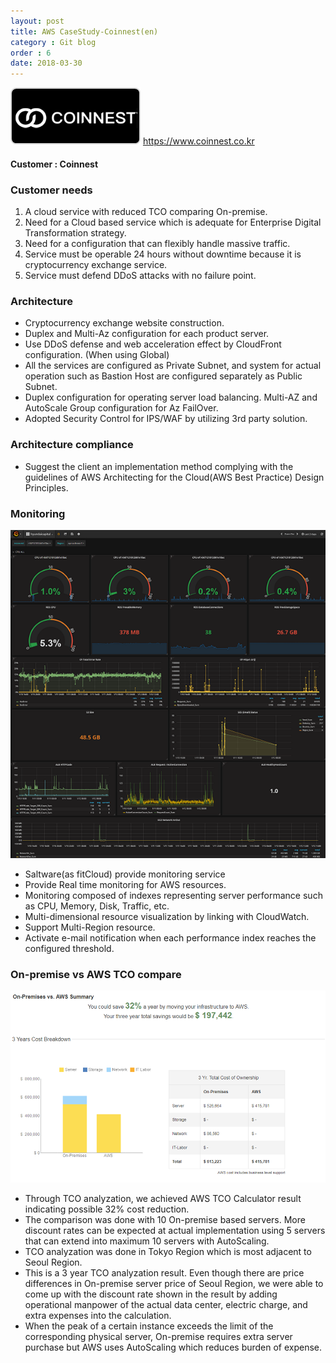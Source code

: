 ```yaml
---
layout: post
title: AWS CaseStudy-Coinnest(en)
category : Git blog
order : 6
date: 2018-03-30
---
```


![coinnest_logo](../이미지/gitBlog/2018-03-30-CaseStudy-coinnest-en/CaseStudy_coinnest-en_01.png)
https://www.coinnest.co.kr

#### Customer : Coinnest


### Customer needs
1. A cloud service with reduced TCO comparing On-premise.
2. Need for a Cloud based service which is adequate for Enterprise Digital Transformation strategy.
3. Need for a configuration that can flexibly handle massive traffic.
4. Service must be operable 24 hours without downtime because it is cryptocurrency exchange service. 
5. Service must defend DDoS attacks with no failure point.



### Architecture
- Cryptocurrency exchange website construction.
- Duplex and Multi-Az configuration for each product server.
- Use DDoS defense and web acceleration effect by CloudFront configuration. (When using Global)
- All the services are configured as Private Subnet, and system for actual operation such as Bastion Host are configured separately as Public Subnet. 
- Duplex configuration for operating server load balancing. Multi-AZ and AutoScale Group configuration for Az FailOver.
- Adopted Security Control for IPS/WAF by utilizing 3rd party solution.


### Architecture compliance
- Suggest the client an implementation method complying with the guidelines of AWS Architecting for the Cloud(AWS Best Practice) Design Principles.


### Monitoring
![quickview](../이미지/gitBlog/2018-03-30-CaseStudy-coinnest-en/CaseStudy_coinnest-en_02.png)

- Saltware(as fitCloud) provide monitoring service
- Provide Real time monitoring for AWS resources.
- Monitoring composed of indexes representing server performance such as CPU, Memory, Disk, Traffic, etc.
- Multi-dimensional resource visualization by linking with CloudWatch. 
- Support Multi-Region resource.
- Activate e-mail notification when each performance index reaches the configured threshold.



### On-premise vs AWS TCO compare
![coinnest_tco](../이미지/gitBlog/2018-03-30-CaseStudy-coinnest-en/CaseStudy_coinnest-en_03.png)
- Through TCO analyzation, we achieved AWS TCO Calculator result indicating possible 32% cost reduction.
- The comparison was done with 10 On-premise based servers. More discount rates can be expected at actual implementation using 5 servers that can extend into maximum 10 servers with AutoScaling.
- TCO analyzation was done in Tokyo Region which is most adjacent to Seoul Region.
- This is a 3 year TCO analyzation result. Even though there are price differences in On-premise server price of Seoul Region, we were able to come up with the discount rate shown in the result by adding operational manpower of the actual data center, electric charge, and extra expenses into the calculation.
- When the peak of a certain instance exceeds the limit of the corresponding physical server, On-premise requires extra server purchase but AWS uses AutoScaling which reduces burden of expense.
